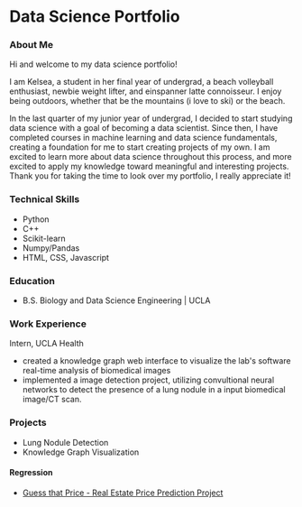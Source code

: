 # Data Science Portfolio

### About Me 

Hi and welcome to my data science portfolio! 

I am Kelsea, a student in her final year of undergrad, a beach volleyball enthusiast, newbie weight lifter, and einspanner latte connoisseur. I enjoy being outdoors, whether that be the mountains (i love to ski) or the beach. 

In the last quarter of my junior year of undergrad, I decided to start studying data science with a goal of becoming a data scientist. Since then, I have completed courses in machine learning and data science fundamentals, creating a foundation for me to start creating projects of my own. I am excited to learn more about data science throughout this process, and more excited to apply my knowledge toward meaningful and interesting projects. Thank you for taking the time to look over my portfolio, I really appreciate it!  

### Technical Skills 
- Python
- C++
- Scikit-learn
- Numpy/Pandas
- HTML, CSS, Javascript

### Education 
- B.S. Biology and Data Science Engineering | UCLA 

### Work Experience 
Intern, UCLA Health 
- created a knowledge graph web interface to visualize the lab's software real-time analysis of biomedical images
- implemented a image detection project, utilizing convultional neural networks to detect the presence of a lung nodule in a input biomedical image/CT scan.

### Projects
- Lung Nodule Detection
- Knowledge Graph Visualization

#### Regression 
- [Guess that Price - Real Estate Price Prediction Project](./real_estate_price_prediction_project.ipynb)
  

  
